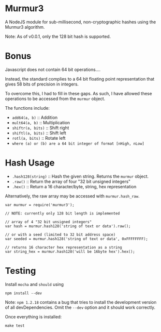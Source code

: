 Murmur3
===============

A NodeJS module for sub-millisecond, non-cryptographic hashes using the Murmur3 algorithm.

Note: As of v0.0.1, only the 128 bit hash is supported.


Bonus
===============

Javascript does not contain 64 bit operations....

Instead, the standard complies to a 64 bit floating point representation that gives 58 bits of precision in integers.

To overcome this, I had to fill in these gaps. As such, I have allowed these operations to be accessed from the `murmur` object.

The functions include:
  * `add64(a, b)` :: Addition
  * `mult64(a, b)` :: Multiplication
  * `shiftr(a, bits)` :: Shift right
  * `shiftl(a, bits)` :: Shift left
  * `rotl(a, bits)` :: Rotate left
  * `where (a) or (b) are a 64 bit integer of format [nHigh, nLow]`

Hash Usage
===============

  * `.hash128(string)` :: Hash the given string. Returns the `murmur` object.
  * `.raw()` :: Return the array of four "32 bit unsigned integers"
  * `.hex()` :: Return a 16 character/byte, string, hex representation

Alternatively, the raw array may be accessed with `murmur.hash_raw`.

    var murmur = require('murmur3');

    // NOTE: currently only 128 bit length is implemented

    // array of 4 "32 bit unsigned integers"
    var hash = murmur.hash128('string of text or data').raw();

    // or with a seed (limited to 32 bit address space)
    var seeded = murmur.hash128('string of text or data', 0xFFFFFFFF);

    // returns 16 character hex representation as a string
    var string_hex = murmur.hash128('will be 16byte hex').hex();


Testing
===============

Install `mocha` and `should` using

    npm install --dev

Note: `npm 1.2.18` contains a bug that tries to install the development version of all devDependencies. Omit the `--dev` option and it should work correctly.

Once everything is installed:

    make test

